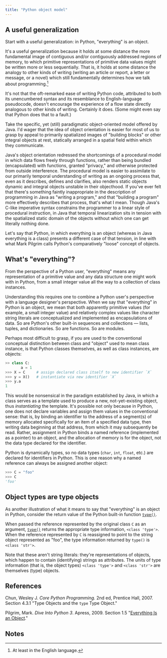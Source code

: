 ```yaml
---
title: "Python object model"
---
```


## A useful generalization

Start with a useful generalization: in Python, "everything" is an object.

It's a useful generalization because it holds at some distance the more
fundamental image of contiguous and/or contiguously addressed regions of
memory, to which primitive representations of primitive data values might be
written more or less sequentially. That is, it holds at some distance the
analogy to other kinds of writing (writing an article or report, a letter or
message, or a novel) which still fundamentally determines how we talk about
programming.[^eng]

[^eng]: At least in the English language.

It's not that the oft-remarked ease of writing Python code, attributed to both
its unencumbered syntax and its resemblance to English-language pseudocode,
doesn't encourage the experience of a flow state directly analogous to other
kinds of writing. Certainly it does. (Some might even say that Python does that
to a fault.)

Take the specific, yet (still) paradigmatic object-oriented model offered by
Java. I'd wager that the idea of object orientation is easier for most of us
to grasp by appeal to primarily spatialized images of "building blocks" or
other integral objects at rest, statically arranged in a spatial field within
which they communicate.

Java's object orientation redressed the shortcomings of a procedural model in
which data flows freely through functions, rather than being bundled
(encapsulated) with functions, granted "privacy," and otherwise protected from
outside interference. The procedural model is easier to assimilate to our
primarily temporal understanding of writing as an ongoing process that, even
as it describes, defines and clarifies, also renders static objects dynamic
and integral objects unstable in their objecthood. If you've ever felt that
there's something faintly inappropriate in the description of programming in
Java as "writing a program," and that "building a program" more effectively
describes that process, that's what I mean. Though Java's C-like imperative
syntax constrains the programmer to a linear style of procedural instruction,
in Java that temporal linearization sits in tension with the spatialized
static domain of the objects without which one can get literally nothing done.

Let's say that Python, in which everything is an object (whereas in Java
everything is a class) presents a different case of that tension, in line with
what Mark Pilgrim calls Python's comparatively "loose" concept of objects.


## What's "everything"?

From the perspective of a Python user, "everything" means any representation
of a primitive value and any data structure one might work with in Python,
from a small integer value all the way to a collection of class instances.

Understanding this requires one to combine a Python user's perspective with a
language designer's perspective. When we say that "everything" in Python is an
object, we mean that both apparently primitive values (for example, a small
integer value) and relatively complex values like character string literals
are conceptualized and implemented as encapsulations of data. So are Python's
other built-in sequences and collections — lists, tuples, and dictionaries. So
are functions. So are modules.

Perhaps most difficult to grasp, if you are used to the conventional
conceptual distinction between class and "object" used to mean class
instance, is that Python classes themselves, as well as class instances, are
objects:

```py
>> class C:
       a = 1
>>> X = C     # assign declared class itself to new identifier `X`
>>> y = X()   # instantiate via new identifier `X`
>>> y.a
1
```

This would be nonsensical in the paradigm established by Java, in which a
class serves as a template used to produce a new, not-yet-existing object,
thus *instantiating* the template. It's possible not only because in Python,
one does not declare variables and assign them values in the conventional
sense: that is, by binding an identifier to the address of a segment(s) of
memory allocated specifically for an item of a specified data type, then
writing data beginning at that address, from which it may subsequently be
read. Rather, assignment in Python binds a named reference (implemented as a
pointer) to an object, and the allocation of memory is for the object, not the
data type declared for the identifier.

Python is dynamically types, so no data types (`char`, `int`, `float`, etc.)
are declared for identifiers in Python. This is one reason why a named
reference can always be assigned another object:

```py
>>> C = "foo"
>>> C
'foo'
```


## Object types are type objects

As another illustration of what it means to say that "everything" is an object
in Python, consider the return value of the Python built-in function
[`type()`](https://docs.python.org/3/library/functions.html#type).

When passed the reference represented by the original class `C` as an
argument, [`type()`](https://docs.python.org/3/library/functions.html#type)
returns the appropriate type information, `<class 'type'>`. When the reference
represented by `C` is reassigned to point to the string object represented as
"foo", the type information returned by `type()` is `<class 'str'>`.

Note that these aren't string literals: they're representations of objects, which
happen to contain (identifying) strings as attributes. The units of type
information (that is, the object types) `<class 'type'>` and `<class 'str'>`
are themselves (type) objects.


## References

Chun, Wesley J. *Core Python Programming.* 2nd ed, Prentice Hall, 2007.
Section 4.3.1 "Type Objects and the `type` Type Object."

Pilgrim, Mark. *Dive Into Python 3*. Apress, 2009.
Section 1.5 "[Everything Is an Object](http://www.diveintopython3.net/your-first-python-program.html#everythingisanobject)."


## Notes
